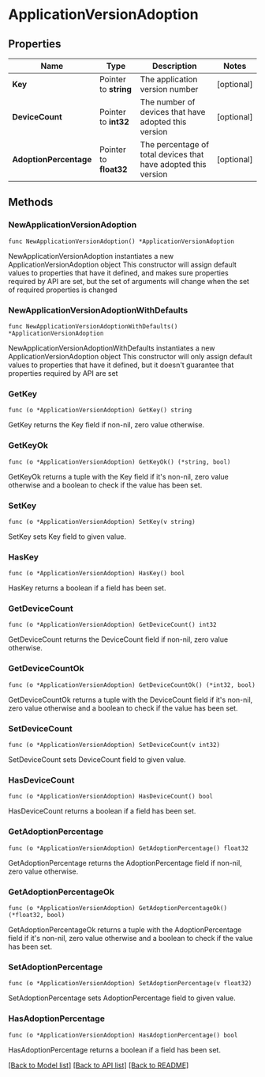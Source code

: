 # ApplicationVersionAdoption

## Properties

Name | Type | Description | Notes
------------ | ------------- | ------------- | -------------
**Key** | Pointer to **string** | The application version number | [optional] 
**DeviceCount** | Pointer to **int32** | The number of devices that have adopted this version | [optional] 
**AdoptionPercentage** | Pointer to **float32** | The percentage of total devices that have adopted this version | [optional] 

## Methods

### NewApplicationVersionAdoption

`func NewApplicationVersionAdoption() *ApplicationVersionAdoption`

NewApplicationVersionAdoption instantiates a new ApplicationVersionAdoption object
This constructor will assign default values to properties that have it defined,
and makes sure properties required by API are set, but the set of arguments
will change when the set of required properties is changed

### NewApplicationVersionAdoptionWithDefaults

`func NewApplicationVersionAdoptionWithDefaults() *ApplicationVersionAdoption`

NewApplicationVersionAdoptionWithDefaults instantiates a new ApplicationVersionAdoption object
This constructor will only assign default values to properties that have it defined,
but it doesn't guarantee that properties required by API are set

### GetKey

`func (o *ApplicationVersionAdoption) GetKey() string`

GetKey returns the Key field if non-nil, zero value otherwise.

### GetKeyOk

`func (o *ApplicationVersionAdoption) GetKeyOk() (*string, bool)`

GetKeyOk returns a tuple with the Key field if it's non-nil, zero value otherwise
and a boolean to check if the value has been set.

### SetKey

`func (o *ApplicationVersionAdoption) SetKey(v string)`

SetKey sets Key field to given value.

### HasKey

`func (o *ApplicationVersionAdoption) HasKey() bool`

HasKey returns a boolean if a field has been set.

### GetDeviceCount

`func (o *ApplicationVersionAdoption) GetDeviceCount() int32`

GetDeviceCount returns the DeviceCount field if non-nil, zero value otherwise.

### GetDeviceCountOk

`func (o *ApplicationVersionAdoption) GetDeviceCountOk() (*int32, bool)`

GetDeviceCountOk returns a tuple with the DeviceCount field if it's non-nil, zero value otherwise
and a boolean to check if the value has been set.

### SetDeviceCount

`func (o *ApplicationVersionAdoption) SetDeviceCount(v int32)`

SetDeviceCount sets DeviceCount field to given value.

### HasDeviceCount

`func (o *ApplicationVersionAdoption) HasDeviceCount() bool`

HasDeviceCount returns a boolean if a field has been set.

### GetAdoptionPercentage

`func (o *ApplicationVersionAdoption) GetAdoptionPercentage() float32`

GetAdoptionPercentage returns the AdoptionPercentage field if non-nil, zero value otherwise.

### GetAdoptionPercentageOk

`func (o *ApplicationVersionAdoption) GetAdoptionPercentageOk() (*float32, bool)`

GetAdoptionPercentageOk returns a tuple with the AdoptionPercentage field if it's non-nil, zero value otherwise
and a boolean to check if the value has been set.

### SetAdoptionPercentage

`func (o *ApplicationVersionAdoption) SetAdoptionPercentage(v float32)`

SetAdoptionPercentage sets AdoptionPercentage field to given value.

### HasAdoptionPercentage

`func (o *ApplicationVersionAdoption) HasAdoptionPercentage() bool`

HasAdoptionPercentage returns a boolean if a field has been set.


[[Back to Model list]](../README.md#documentation-for-models) [[Back to API list]](../README.md#documentation-for-api-endpoints) [[Back to README]](../README.md)


